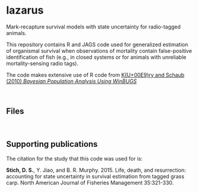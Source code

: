 # lazarus
Mark-recapture survival models with state uncertainty for radio-tagged animals.

This repository contains R and JAGS code used for generalized estimation of organismal survival when observations of mortality contain false-positive identification of fish (e.g., in closed systems or for animals with unreliable mortality-sensing radio tags).

The code makes extensive use of R code from [K(U+00E9)ry and Schaub (2010) _Bayesian Population Analysis Using WinBUGS_](www.vogelwarte.ch/de/projekte/publikationen/bpa/)

<br>
 
## Files


<br>
 
## Supporting publications
The citation for the study that this code was used for is:

**Stich, D. S.**, Y. Jiao, and B. R. Murphy. 2015. Life, death, and resurrection: accounting for state uncertainty in survival estimation from tagged grass carp. North American Journal of Fisheries Management 35:321-330.
